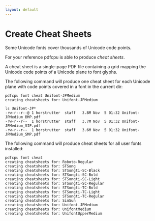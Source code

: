 ```yaml
---
layout: default
---
```


# Create Cheat Sheets

Some Unicode fonts cover thousands of Unicode code points.

For your reference pdfcpu is able to produce *cheat sheets*.

A cheat sheet is a single-page PDF file containing a grid mapping the Unicode code points of a Unicode plane to font glyphs.

The following command will produce one cheat sheet for each Unicode plane with code points covered in a font in the current dir:

```
pdfcpu font cheat Unifont-JPMedium
creating cheatsheets for: Unifont-JPMedium

ls Unifont-JP*
-rw-r--r--@ 1 horstrutter  staff   3.8M Nov  5 01:32 Unifont-JPMedium_BMP.pdf
-rw-r--r--  1 horstrutter  staff   3.7M Nov  5 01:32 Unifont-JPMedium_SIP.pdf
-rw-r--r--  1 horstrutter  staff   3.6M Nov  5 01:32 Unifont-JPMedium_SMP.pdf

```

The following command will produce cheat sheets for all user fonts installed:

```
pdfcpu font cheat
creating cheatsheets for: Roboto-Regular
creating cheatsheets for: STSong
creating cheatsheets for: STSongti-SC-Black
creating cheatsheets for: STSongti-SC-Bold
creating cheatsheets for: STSongti-SC-Light
creating cheatsheets for: STSongti-SC-Regular
creating cheatsheets for: STSongti-TC-Bold
creating cheatsheets for: STSongti-TC-Light
creating cheatsheets for: STSongti-TC-Regular
creating cheatsheets for: SimSun
creating cheatsheets for: Unifont-JPMedium
creating cheatsheets for: UnifontMedium
creating cheatsheets for: UnifontUpperMedium
```

